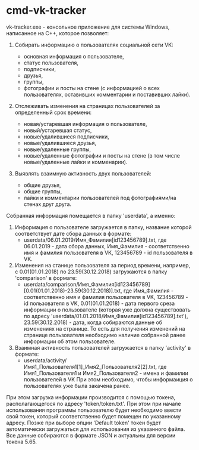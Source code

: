 # cmd-vk-tracker
vk-tracker.exe - консольное приложение для системы Windows, написанное на C++, которое позволяет:

1) Собирать информацию о пользователях социальной сети VK:
     - основная информация о пользователе,
     - статус пользователя,
     - подписчики,
     - друзья,
     - группы,
     - фотографии и посты на стене (с информацией о всех пользователях, оставивших комментарии и поставивших лайки).

2) Отслеживать изменения на страницах пользователей за определенный срок времени:
     - новая/устаревшая информация о пользователе,
     - новый/устаревшая статус,
     - новые/удалившиеся подписчики,
     - новые/удалившиеся друзья,
     - новые/удаленные группы,
     - новые/удаленные фотографии и посты на стене (в том числе новые/удаленные лайки и комменарии).
     
3) Выявлять взаимную активность двух пользователей:
     - общие друзья,
     - общие группы,
     - лайки и комментарии пользователей под фотографиями/на стенах друг друга.

Собранная информация помещается в папку 'userdata', а именно:
1) Информация о пользователе загружается в папку, название которой соответствует дате сбора данных в формате: 
     - userdata/06.01.2019/Имя_Фамилия[id123456789].txt, где 06.01.2019 - дата сбора данных, Имя_Фамилия - соответственно имя и фамилия пользователя в VK, 123456789 - id пользователя в VK.
2) Изменения на станице пользователя за период времени, например, с 0.01(01.01.2018) по 23.59(30.12.2018) загружаются в папку 'comparison' в формате:
     - userdata/comparison/Имя_Фамилия[id123456789][0.01(01.01.2018)-23.59(30.12.2018)].txt, где Имя_Фамилия - соответственно имя и фамилия пользователя в VK, 123456789 - id пользователя в VK, 0.01(01.01.2018) - дата первого среза информации о пользователе (которая уже должна существовать по адресу 'userdata/01.01.2018/Имя_Фамилия[id123456789].txt'), 23.59(30.12.2018) - дата, когда собираются данные об изменениях на странице.
   То есть для получения изменений на странице пользователя необходимо наличие собранной ранее информации об этом пользователе.
3) Взаимная активность пользователей загружается в папку 'activity' в формате:
     - userdata/activity/Имя1_Пользователя1[1]_Имя2_Пользователя2[2].txt, где Имя1_Пользователя1 и Имя2_Пользователя2 - имена и фамилии пользователей в VK
   При этом необходимо, чтобы информаиция о пользователях уже была закачена ранее.

При этом загрузка информации производится с помощью токена, располагающегося по адресу 'token/token.txt'. При этом при начале использования программы пользователю будет необходимо ввести свой токен, который соответственно будет помещен по указанному адресу. Позже при выборе опции 'Default token' токен будет автоматически загружаться для использования из указанного файла.
Все данные собираются в формате JSON и актуальны для версии токена 5.65.
